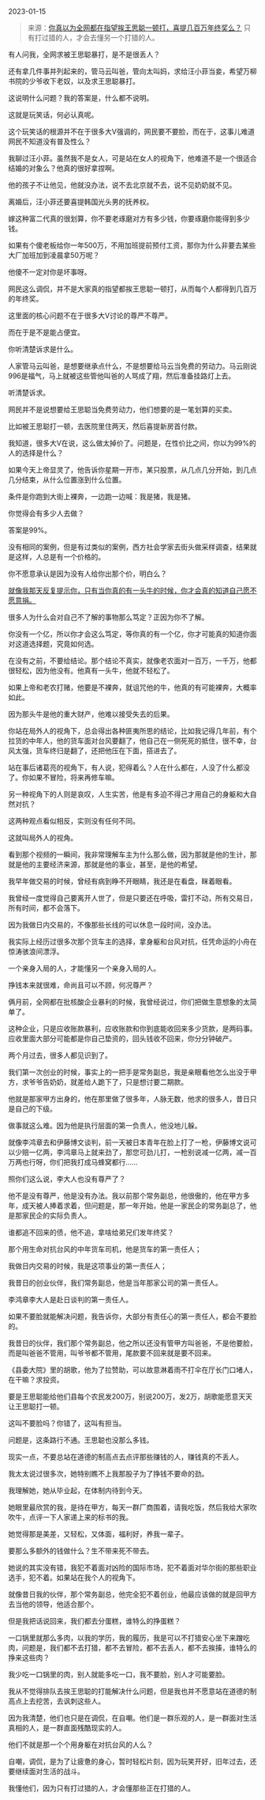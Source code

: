 2023-01-15

> 来源：[你真以为全网都在指望挨王思聪一顿打，喜提几百万年终奖么？](http://mp.weixin.qq.com/s?__biz=MzU3NDc5Nzc0NQ==&mid=2247522225&idx=1&sn=395915e690f7a23fd25b3a5a4c1dfeb5&chksm=fd2e356fca59bc799211294b20cca4a67f9803aa06fe13dbe27af520fa3f0b517d72da7e5f0f&scene=27#wechat_redirect)
> 只有打过猎的人，才会去懂另一个打猎的人。

有人问我，全网求被王思聪暴打，是不是很丢人？  

还有拿几件事并列起来的，管马云叫爸，管向太叫妈，求给汪小菲当妾，希望万柳书院的少爷收下老奴，以及求王思聪暴打。  

这说明什么问题？我的答案是，什么都不说明。

这就是玩笑话，何必认真呢。  

这个玩笑话的根源并不在于很多大V强调的，网民要不要脸，而在于，这事儿难道网民不知道没有普及性么？  

我聊过汪小菲。虽然我不是女人，可是站在女人的视角下，他难道不是一个很适合结婚的对象么？他真的很好拿捏啊。

他的孩子不让他见，他就没办法，说不去北京就不去，说不见奶奶就不见。  

离婚后，汪小菲还要喜提韩国光头男的抚养权。  

嫁这种富二代真的很划算，你不要老琢磨对方有多少钱，你要琢磨你能得到多少钱。  

如果有个傻老板给你一年500万，不用加班提前预付工资，那你为什么非要去某些大厂加班加到凌晨拿50万呢？  

他傻不一定对你是坏事呀。  

网民这么调侃，并不是大家真的指望都挨王思聪一顿打，从而每个人都得到几百万的年终奖。  

这里面的核心问题不在于很多大V讨论的尊严不尊严。  

而在于是不是能占便宜。

你听清楚诉求是什么。  

人家管马云叫爸，是想要继承点什么，不是想要给马云当免费的劳动力。马云刚说996是福气，马上就被这些管他叫爸的人骂成了翔，然后准备挂路灯上去。

听清楚诉求。  

网民并不是说想要给王思聪当免费劳动力，他们想要的是一笔划算的买卖。

比如被王思聪打一顿，去医院里住两天，然后喜提新房首付款。  

我知道，很多大V在说，这么做太掉价了。问题是，在性价比之间，你以为99%的人的选择是什么？  

如果今天上帝显灵了，他告诉你星期一开市，某只股票，从几点几分开始，到几点几分结束，从什么位置涨到什么位置。  

条件是你跑到大街上裸奔，一边跑一边喊：我是猪，我是猪。  

你觉得会有多少人去做？

答案是99%。  

没有相同的案例，但是有过类似的案例，西方社会学家去街头做采样调查，结果就是这样，人总是有一个价格的。  

你不愿意承认是因为没有人给你出那个价，明白么？  

[就像我那天反复提示你，只有当你真的有一头牛的时候，你才会真的知道自己愿不愿意捐。](http://mp.weixin.qq.com/s?__biz=MzU0MjYwNDU2Mw==&mid=2247509379&idx=1&sn=0dbb7f235a885c28e5bc56476efea09e&chksm=fb1ac9ffcc6d40e9ae829e7c193584e264ce04996eb69c840016148629c5c39eaff2b749506b&scene=21#wechat_redirect)

很多人为什么会对自己不了解的事物那么笃定？正因为你不了解。

你没有一个亿，所以你才会这么笃定，等你真的有一个亿，你才可能真的知道你面对这道选择题，究竟如何选。

在没有之前，不要给结论。那个结论不真实，就像老农面对一百万，一千万，他都很轻松，因为他没有。他真有一头牛，他就不轻松了。  

如果上帝和老农打赌，他要是不裸奔，就诅咒他的牛，他真的有可能裸奔，大概率如此。  

因为那头牛是他的重大财产，他难以接受失去的后果。  

你站在局外人的视角下，总会得出各种匪夷所思的结论，比如我记得几年前，有个拉货的中年人，他的货车面对台风要翻了，他自己在一侧死死的抵住，很不幸，台风太强，货车终归是翻了，还把他压在下面，搭进去了。  

站在事后诸葛亮的视角下，有人说，犯得着么？人在什么都在，人没了什么都没了。你如果不冒险，将来再修车嘛。  

另一种视角下的人则是哀叹，人生实苦，他是有多迫不得己才用自己的身躯和大自然对抗？  

这两种观点看似相反，实则没有任何不同。  

这就叫局外人的视角。  

看到那个视频的一瞬间，我非常理解车主为什么那么做，因为那就是他的生计，那就是他的主要经济来源，那就是他的事业，甚至，是他的希望。  

我早年做交易的时候，曾经有病到睁不开眼睛，我还是在看盘，眯着眼看。  

我曾经一度觉得自己要离开人世了，但是只要还在呼吸，雷打不动，所有交易日，所有时间，都不会落下。  

因为我做日内交易的，不像那些长线的可以休息一段时间，没办法。  

我实际上经历过很多次那个货车主的选择，拿身躯和台风对抗，任凭命运的小舟在惊涛骇浪间漂浮。  

一个亲身入局的人，才能懂另一个亲身入局的人。

挣钱本来就很难，命尚且可以不顾，何况尊严？  

俩月前，全网都在批核酸企业暴利的时候，我曾经说过，你们把做生意想象的太简单了。

这种企业，只是应收账款暴利，应收账款和你到底能收回来多少货款，是两码事。应收里面大部分可能都是你自己垫资的，回头钱收不回来，你分分钟破产。

两个月过去，很多人都见识到了。  

我们第一次创业的时候，事实上的一把手是常务副总，我是亲眼看他怎么出没于甲方，求爷爷告奶奶，就差给人跪下了，只是想讨要二期款。

他就是那家甲方出身的，他在那里做了很多年，人脉无数，他求的很多人，昔日只是自己的下级。  

做事就这么难。因为他是执行层面的第一负责人，他没地儿躲。  

就像李鸿章去和伊藤博文谈判，前一天被日本青年在脸上打了一枪，伊藤博文说可以少赔一亿两，李鸿章马上就来劲了，那您可劲儿打，一枪别说减一亿两，减一百万两也行呀，你们把我打成马蜂窝都行......  

照你们这么说，李大人也没有尊严了？  

他不是没有尊严，他是没有办法。我以前那个常务副总，他很傲的，他在甲方多年，成天被人捧着求着，但问题是，那一年开始，他是一家民企的常务副总了，他是那家民企的实际负责人。  

谁都追不回来的债，他不追，拿啥给弟兄们发年终奖？  

那个用生命对抗台风的中年货车司机，他是货车的第一责任人；

我做日内交易的时候，我是这项事业的第一责任人；

我昔日的创业伙伴，我们常务副总，他是当年那家公司的第一责任人。  

李鸿章李大人是赴日谈判的第一责任人。  

如果不要脸就能解决问题，我告诉你，大部分有责任心的第一责任人，都会不要脸的。  

我昔日的伙伴，我们那个常务副总，他之所以还没有管甲方叫爸爸，不是他要脸，而是叫爸爸不管用，叫爷爷都不管用，尾款要不回来就是要不回来。  

《县委大院》里的胡歌，他为了拉赞助，可以故意淋着雨不打伞在厅长门口堵人，在干嘛？求投资。  

要是王思聪能给他们县每个农民发200万，别说200万，发2万，胡歌能愿意天天让王思聪打一顿。  

这叫不要脸吗？你错了，这叫有担当。  

问题是，这条路行不通。王思聪也没那么多钱。

现实一点，不要总站在道德的制高点去点评那些赚钱的人，赚钱真的不丢人。  

我太太说过很多次，她特别瞧不上我那股子为了挣钱不要命的劲。  

我理解她，她从毕业起，在体制内待到今天。

她眼里最欣赏的我，是待在甲方，每天一群厂商围着，请我吃饭，然后我给大家吹吹牛，点评一下人家递上来的标书的我。  

她觉得那是美差，又轻松，又体面，福利好，养我一辈子。  

要那么多额外的钱做什么？生不带来死不带去。  

她说的其实没有错，我犯不着面对凶险的国际市场，犯不着面对华尔街的那些职业选手，犯不着。如果站在我个人的视角下。

就像昔日我的伙伴，那个常务副总，他完全犯不着创业，他最应该做的就是回甲方去当他的领导，他适合那个。  

但是我把话说回来，我们都去分蛋糕，谁特么的挣蛋糕？  

一口锅里就那么多肉，以我的学历，我的履历，我是可以不打猎安心坐下来蹭吃肉，问题是，我们都不去打猎，都不去冒险，都不去丢人，都不去挨揍，谁特么的挣来这些肉？  

我少吃一口锅里的肉，别人就能多吃一口，我不要脸，别人才可能要脸。

我从不觉得排队去挨王思聪的打能解决什么问题，但是我也并不愿意站在道德的制高点上去挖苦，去讽刺这些人。

因为我清楚，他们也只是在调侃，在自嘲。他们是一群乐观的人，是一群面对生活真相的人，是一群直面残酷现实的人。  

他们不就是那一个个用身躯在对抗台风的人么？

自嘲，调侃，是为了让疲惫的身心，暂时轻松片刻，因为玩笑开好，旧年过去，还要继续面对生活的战斗。  

我懂他们，因为只有打过猎的人，才会懂那些正在打猎的人。

